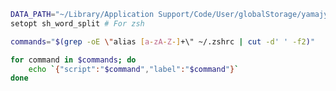 ```bash
DATA_PATH="~/Library/Application Support/Code/User/globalStorage/yamajyn.commandlist"
setopt sh_word_split # For zsh

commands="$(grep -oE \"alias [a-zA-Z-]+\" ~/.zshrc | cut -d' ' -f2)"

for command in $commands; do
	echo `{"script":"$command","label":"$command"}`
done
```
<!--stackedit_data:
eyJoaXN0b3J5IjpbMTEwNzc5NzU3MywtNDU0Mjk4OTM5XX0=
-->